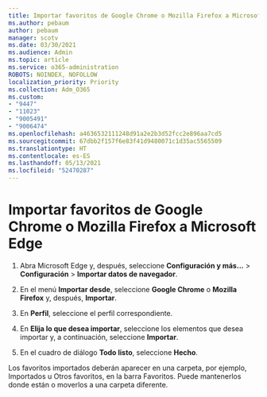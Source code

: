 ```yaml
---
title: Importar favoritos de Google Chrome o Mozilla Firefox a Microsoft Edge
ms.author: pebaum
author: pebaum
manager: scotv
ms.date: 03/30/2021
ms.audience: Admin
ms.topic: article
ms.service: o365-administration
ROBOTS: NOINDEX, NOFOLLOW
localization_priority: Priority
ms.collection: Adm_O365
ms.custom:
- "9447"
- "11023"
- "9005491"
- "9006474"
ms.openlocfilehash: a4636532111248d91a2e2b3d52fcc2e896aa7cd5
ms.sourcegitcommit: 67dbb2f157f6e83f41d9480071c1d35ac5565509
ms.translationtype: HT
ms.contentlocale: es-ES
ms.lasthandoff: 05/13/2021
ms.locfileid: "52470287"
---
```

# <a name="import-favorites-from-google-chrome-or-mozilla-firefox-to-microsoft-edge"></a>Importar favoritos de Google Chrome o Mozilla Firefox a Microsoft Edge

1. Abra Microsoft Edge y, después, seleccione **Configuración y más...** > **Configuración** > **Importar datos de navegador**.

1. En el menú **Importar desde**, seleccione **Google Chrome** o **Mozilla Firefox** y, después, **Importar**.

1. En **Perfil**, seleccione el perfil correspondiente.

1. En **Elija lo que desea importar**, seleccione los elementos que desea importar y, a continuación, seleccione **Importar**.

1. En el cuadro de diálogo **Todo listo**, seleccione **Hecho**.

Los favoritos importados deberán aparecer en una carpeta, por ejemplo, Importados u Otros favoritos, en la barra Favoritos. Puede mantenerlos donde están o moverlos a una carpeta diferente.

